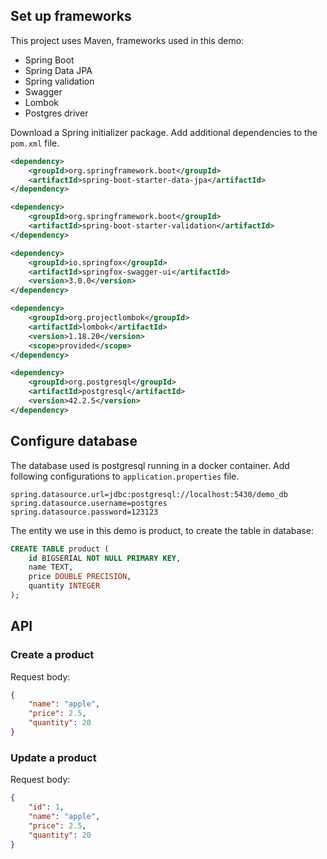 ## Set up frameworks
This project uses Maven, frameworks used in this demo:
- Spring Boot
- Spring Data JPA
- Spring validation
- Swagger
- Lombok
- Postgres driver

Download a Spring initializer package. Add additional dependencies to the `pom.xml` file.

```xml
<dependency>
    <groupId>org.springframework.boot</groupId>
    <artifactId>spring-boot-starter-data-jpa</artifactId>
</dependency>

<dependency>
    <groupId>org.springframework.boot</groupId>
    <artifactId>spring-boot-starter-validation</artifactId>
</dependency>

<dependency>
    <groupId>io.springfox</groupId>
    <artifactId>springfox-swagger-ui</artifactId>
    <version>3.0.0</version>
</dependency>

<dependency>
    <groupId>org.projectlombok</groupId>
    <artifactId>lombok</artifactId>
    <version>1.18.20</version>
    <scope>provided</scope>
</dependency>

<dependency>
    <groupId>org.postgresql</groupId>
    <artifactId>postgresql</artifactId>
    <version>42.2.5</version>
</dependency>
```

## Configure database
The database used is postgresql running in a docker container. Add following configurations to `application.properties` file.
```
spring.datasource.url=jdbc:postgresql://localhost:5430/demo_db
spring.datasource.username=postgres
spring.datasource.password=123123
```

The entity we use in this demo is product, to create the table in database:
```sql
CREATE TABLE product (
    id BIGSERIAL NOT NULL PRIMARY KEY,
    name TEXT,
    price DOUBLE PRECISION,
    quantity INTEGER
);
```

## API
### Create a product
Request body:
```json
{
    "name": "apple",
    "price": 2.5,
    "quantity": 20
}
```

### Update a product
Request body:
```json
{
    "id": 1,
    "name": "apple",
    "price": 2.5,
    "quantity": 20
}
```
